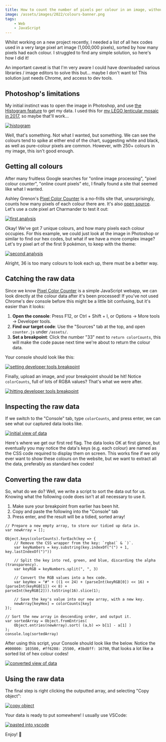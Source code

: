 ```yaml
---
title: How to count the number of pixels per colour in an image, without installing any software
image: /assets/images/2022/colours-banner.png
tags:
    - Web
    - JavaScript
---
```


Whilst working on a new project recently, I needed a list of all hex codes used in a very large pixel art image (1,000,000 pixels), sorted by how many pixels had each colour. I struggled to find any simple solution, so here's how I did it!

An important caveat is that I'm very aware I could have downloaded various libraries / image editors to solve this but... maybe I don't want to! This solution just needs Chrome, and access to dev tools.

## Photoshop's limitations

My initial instinct was to open the image in Photoshop, and use [the Histogram feature](https://helpx.adobe.com/uk/photoshop/using/viewing-histograms-pixel-values.html) to get my data. I used this for [my LEGO lenticular mosaic in 2017](https://jakelee.co.uk/lego-mario-and-luigi-lenticular-mosaic/), so maybe that'll work...

[![histogram](/assets/images/2022/colours-histogram.png)](/assets/images/2022/colours-histogram.png)

Well, that's something. Not what I wanted, but something. We can see the colours tend to spike at either end of the chart, suggesting white and black, as well as pure-colour pixels are common. However, with 250+ colours in my image, this isn't good enough.

## Getting all colours

After many fruitless Google searches for "online image processing", "pixel colour counter", "online count pixels" etc, I finally found a site that seemed like what I wanted. 

Ashley Grenon's [Pixel Color Counter](https://townsean.github.io/canvas-pixel-color-counter/) is a no-frills site that, unsurprisingly, counts how many pixels of each colour there are. It's also [open source](https://github.com/townsean/canvas-pixel-color-counter). Let's use a cute pixel art Charmander to test it out:

[![first analysis](/assets/images/2022/colours-charmander-thumbnail.png)](/assets/images/2022/colours-charmander.png)

Okay! We've got 7 unique colours, and how many pixels each colour occupies. For this example, we could just look at the image in Photoshop or similar to find our hex codes, but what if we have a more complex image? Let's try pixel art of the first 9 pokémon, to keep with the theme:

[![second analysis](/assets/images/2022/colours-first9-thumbnail.png)](/assets/images/2022/colours-first9.png)

Alright, 36 is too many colours to look each up, there must be a better way.

## Catching the raw data

Since we know [Pixel Color Counter](https://townsean.github.io/canvas-pixel-color-counter/) is a simple JavaScript webapp, we can look directly at the colour data after it's been processed! If you've not used Chrome's dev console before this might be a little bit confusing, but it's easier than it looks:

1. **Open the console**: Press F12, or Ctrl + Shift + I, or Options -> More tools -> Developer tools.
2. **Find our target code**: Use the "Sources" tab at the top, and open `counter.js` under `/assets/`.
3. **Set a breakpoint**: Click the number "33" next to `return colorCounts`, this will make the code pause next time we're about to return the colour data.

Your console should look like this:

[![setting developer tools breakpoint](/assets/images/2022/colours-tools-740w.png)](/assets/images/2022/colours-tools.png)

Finally, upload an image, and your breakpoint should be hit! Notice `colorCounts`, full of lots of RGBA values? That's what we were after.

[![hitting developer tools breakpoint](/assets/images/2022/colours-breakpoint-740w.png)](/assets/images/2022/colours-breakpoint.png)

## Inspecting the raw data

If we switch to the "Console" tab, type `colorCounts`, and press enter, we can see what our captured data looks like. 

[![initial view of data](/assets/images/2022/colours-initial.png)](/assets/images/2022/colours-initial.png)

Here's where we get our first red flag. The data looks OK at first glance, but eventually you may notice the data's keys (e.g. each colour) are named as the CSS code required to display them on screen. This works fine if we only ever want to show these colours on the website, but we want to extract all the data, preferably as standard hex codes! 

## Converting the raw data

So, what do we do? Well, we write a script to sort the data out for us. Knowing what the following code does isn't at all necessary to use it. 

1. Make sure your breakpoint from earlier has been hit.
2. Copy and paste the following into the "Console" tab
3. Press enter, and the result will be a tidied, sorted array!

```
// Prepare a new empty array, to store our tidied up data in.
var newArray = []; 

Object.keys(colorCounts).forEach(key => {
    // Remove the CSS wrapper from the key: `rgba(` & `)`.
    var keyNumbers = key.substring(key.indexOf("(") + 1, key.lastIndexOf(")"))

    // Split the key into red, green, and blue, discarding the alpha (transparency).
    var keyRGB = keyNumbers.split(", ", 3)

    // Convert the RGB values into a hex code.
    var keyHex = "#" + ((1 << 24) + (parseInt(keyRGB[0]) << 16) + (parseInt(keyRGB[1]) << 8) + parseInt(keyRGB[2])).toString(16).slice(1);

    // Save the key's value into our new array, with a new key.
    newArray[keyHex] = colorCounts[key]
}); 

// Sort the new array in descending order, and output it.
var sortedArray = Object.fromEntries(
    Object.entries(newArray).sort( (a,b) => b[1] - a[1] )    
);
console.log(sortedArray)
```

After using this script, your Console should look like the below. Notice the `#000000: 103500, #ff6208: 25500, #3bd8ff: 16700`, that looks a lot like a sorted list of hex colour codes!

[![converted view of data](/assets/images/2022/colours-result-740w.png)](/assets/images/2022/colours-result.png)

## Using the raw data

The final step is right clicking the outputted array, and selecting "Copy object":

[![copy object](/assets/images/2022/colours-copyobject.png)](/assets/images/2022/colours-copyobject.png)

Your data is ready to put somewhere! I usually use VSCode:

[![pasted into vscode](/assets/images/2022/colours-vscode.png)](/assets/images/2022/colours-vscode.png)

Enjoy! 🎉